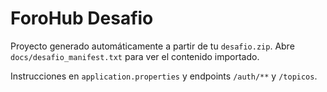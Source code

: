 # ForoHub Desafio

Proyecto generado automáticamente a partir de tu `desafio.zip`. Abre `docs/desafio_manifest.txt` para ver el contenido importado.

Instrucciones en `application.properties` y endpoints `/auth/**` y `/topicos`.
